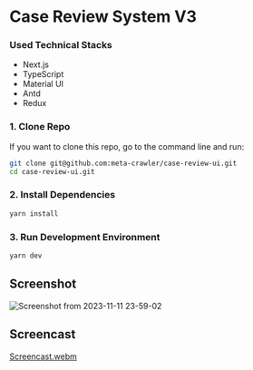 # Case Review System V3

### Used Technical Stacks

- Next.js
- TypeScript
- Material UI
- Antd
- Redux

### 1. Clone Repo

If you want to clone this repo, go to the command line and run:

```bash
git clone git@github.com:meta-crawler/case-review-ui.git
cd case-review-ui.git
```

### 2. Install Dependencies

```bash
yarn install
```

### 3. Run Development Environment

```bash
yarn dev
```

## Screenshot
![Screenshot from 2023-11-11 23-59-02](https://github.com/meta-crawler/case-review-ui/assets/114304642/3fb4af67-405b-4e2f-879a-1e758b262784)

## Screencast
[Screencast.webm](https://github.com/meta-crawler/case-review-ui/assets/114304642/84620513-ea88-4bd2-835a-5dbcd179c2c7)
